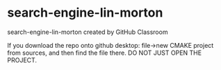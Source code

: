 # search-engine-lin-morton
search-engine-lin-morton created by GitHub Classroom

If you download the repo onto github desktop:
file->new CMAKE project from sources, and then find the file there.  DO NOT JUST OPEN THE PROJECT.
